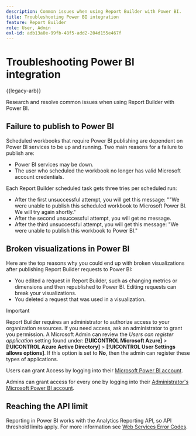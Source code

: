 ```yaml
---
description: Common issues when using Report Builder with Power BI.
title: Troubleshooting Power BI integration
feature: Report Builder
role: User, Admin
exl-id: adb13a0e-99fb-48f5-add2-204d155e467f
---
```

# Troubleshooting Power BI integration

{{legacy-arb}}

Research and resolve common issues when using Report Builder with Power BI.

## Failure to publish to Power BI

Scheduled workbooks that require Power BI publishing are dependent on Power BI services to be up and running. Two main reasons for a failure to publish are:

* Power BI services may be down.
* The user who scheduled the workbook no longer has valid Microsoft account credentials.

Each Report Builder scheduled task gets three tries per scheduled run:

* After the first unsuccessful attempt, you will get this message: ""We were unable to publish this scheduled workbook to Microsoft Power BI. We will try again shortly." 
* After the second unsuccessful attempt, you will get no message.
* After the third unsuccessful attempt, you will get this message: "We were unable to publish this workbook to Power BI."

## Broken visualizations in Power BI

Here are the top reasons why you could end up with broken visualizations after publishing Report Builder requests to Power BI:

* You edited a request in Report Builder, such as changing metrics or dimensions and then republished to Power BI. Editing requests can break your visualizations.
* You deleted a request that was used in a visualization.

>[!IMPORTANT]
>
>Report Builder requires an administrator to authorize access to your organization resources. If you need access, ask an administrator to grant you permission.
> A Microsoft Admin can review the *Users can register application* setting found under: **[!UICONTROL Microsoft Azure]** > **[!UICONTROL Azure Active Directory]** > **[!UICONTROL User Settings allows options]**. If this option is set to **No**, then the admin can register these types of applications.

Users can grant Access by logging into their [Microsoft Power BI account](https://login.microsoftonline.com/common/oauth2/authorize?response_type=code&prompt=logint&client_id=8d84f6d8-29a4-4484-a670-589b32400278&redirect_uri=https%3a%2f%2fmy.omniture.com%2fsc15%2farb%2flogin.html&resource=https%3a%2f%2fanalysis.windows.net%2fpowerbi%2fapi&locale=en_US).

Admins can grant access for every one by logging into their [Administrator's Microsoft Power BI account](https://login.microsoftonline.com/common/oauth2/authorize?response_type=code&prompt=admin_consent&client_id=8d84f6d8-29a4-4484-a670-589b32400278&redirect_uri=https%3a%2f%2fmy.omniture.com%2fsc15%2farb%2flogin.html&resource=https%3a%2f%2fanalysis.windows.net%2fpowerbi%2fapi&locale=en_US).

## Reaching the API limit

Reporting in Power BI works with the Analytics Reporting API, so API threshold limits apply. For more information see [Web Services Error Codes](https://github.com/AdobeDocs/analytics-1.4-apis/blob/3dda746890743c2098256719d6595109b7748262/docs/getting-started/c_Web_Services_Error_Codes.md).
